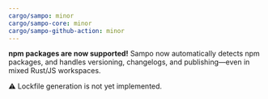 ```yaml
---
cargo/sampo: minor
cargo/sampo-core: minor
cargo/sampo-github-action: minor
---
```


**npm packages are now supported!** Sampo now automatically detects npm packages, and handles versioning, changelogs, and publishing—even in mixed Rust/JS workspaces.

⚠️ Lockfile generation is not yet implemented.
